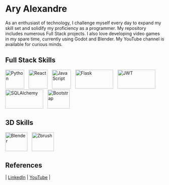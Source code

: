 # Ary Alexandre 
As an enthusiast of technology, I challenge myself every day to expand my skill set and solidify my proficiency as a programmer. My repository includes numerous Full Stack projects. I also love developing video games in my spare time, currently using Godot and Blender. My YouTube channel is available for curious minds.

## Full Stack Skills

<p align="left">
  <img alt="Python" src="https://upload.wikimedia.org/wikipedia/commons/c/c3/Python-logo-notext.svg" width="60" height="60" style="margin-right: 10px;"/>
  <img alt="React" src="https://upload.wikimedia.org/wikipedia/commons/a/a7/React-icon.svg" width="60" height="60" style="margin-right: 10px;"/>
  <img alt="JavaScript" src="https://upload.wikimedia.org/wikipedia/commons/6/6a/JavaScript-logo.png" width="60" height="60" style="margin-right: 10px;"/>
  <img alt="Flask" src="https://upload.wikimedia.org/wikipedia/commons/3/3c/Flask_logo.svg" width="120" height="60" style="margin-right: 10px;"/>
  <img alt="JWT" src="https://jwt.io/img/logo-asset.svg" width="120" height="60" style="margin-right: 10px;"/>
  <img alt="SQLAlchemy" src="https://upload.wikimedia.org/wikipedia/commons/thumb/d/d7/SQLAlchemy.svg/1920px-SQLAlchemy.svg.png" width="120" height="60" style="margin-right: 10px;"/>
  <img alt="Bootstrap" src="https://upload.wikimedia.org/wikipedia/commons/b/b2/Bootstrap_logo.svg" width="70" height="60" style="margin-right: 10px;"/>
</p>

## 3D Skills
<p align="left">
  <img alt="Blender" src="https://upload.wikimedia.org/wikipedia/commons/thumb/0/0c/Blender_logo_no_text.svg/768px-Blender_logo_no_text.svg.png" width="70" height="60" style="margin-right: 10px;"/>
  <img alt="Zbrush" src="https://upload.wikimedia.org/wikipedia/en/c/c6/Pixologic_ZBrush_Logo.png" width="70" height="60" style="margin-right: 10px;"/>
</p>

## References
| [LinkedIn](https://www.linkedin.com/in/ary-alexandre-pallas-urencio-4226a0171) | [YouTube](https://www.youtube.com/@TheGamePhylosofer) |
